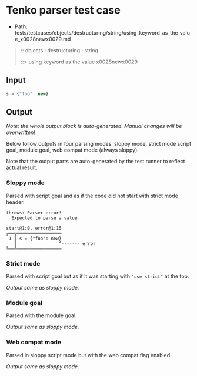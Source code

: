# Tenko parser test case

- Path: tests/testcases/objects/destructuring/string/using_keyword_as_the_value_x0028newx0029.md

> :: objects : destructuring : string
>
> ::> using keyword as the value x0028newx0029

## Input


`````js
s = {"foo": new}
`````

## Output

_Note: the whole output block is auto-generated. Manual changes will be overwritten!_

Below follow outputs in four parsing modes: sloppy mode, strict mode script goal, module goal, web compat mode (always sloppy).

Note that the output parts are auto-generated by the test runner to reflect actual result.

### Sloppy mode

Parsed with script goal and as if the code did not start with strict mode header.

`````
throws: Parser error!
  Expected to parse a value

start@1:0, error@1:15
╔══╦═════════════════
 1 ║ s = {"foo": new}
   ║                ^------- error
╚══╩═════════════════

`````

### Strict mode

Parsed with script goal but as if it was starting with `"use strict"` at the top.

_Output same as sloppy mode._

### Module goal

Parsed with the module goal.

_Output same as sloppy mode._

### Web compat mode

Parsed in sloppy script mode but with the web compat flag enabled.

_Output same as sloppy mode._
